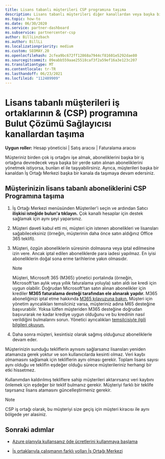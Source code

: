 ```yaml
---
title: Lisans tabanlı müşterileri CSP programına taşıma
description: Lisans tabanlı müşterileri diğer kanallardan veya başka bir iş ortağından Bulut Çözümü Sağlayıcısı (CSP) programına İş Ortağı Merkezi.
ms.topic: how-to
ms.date: 06/30/2020
ms.service: partner-dashboard
ms.subservice: partnercenter-csp
author: BillLinzbach
ms.author: BillLi
ms.localizationpriority: medium
ms.custom: SEOMAY.20
ms.openlocfilehash: 2cfea9bc672ff12868a7944cf81601e5292dae80
ms.sourcegitcommit: 09eabb559aae25518caf3f2a59ef16a3e123c207
ms.translationtype: MT
ms.contentlocale: tr-TR
ms.lasthandoff: 06/23/2021
ms.locfileid: "112489909"
---
```

# <a name="move-license-based-customers-from-other-channels--partners-to-the-cloud-solution-provider-csp-program"></a>Lisans tabanlı müşterileri iş ortaklarının & (CSP) programına Bulut Çözümü Sağlayıcısı kanallardan taşıma

**Uygun roller:** Hesap yöneticisi | Satış aracısı | Faturalama aracısı

Müşteriniz birden çok iş ortağını işe almak, aboneliklerini başka bir iş ortağına devredecek veya başka bir yerde satın alınan aboneliklerini yönetmek istiyorsa, bunları el ile taşıyabilirsiniz. Ayrıca, müşterileri başka bir kanaldan İş Ortağı Merkezi başka bir kanala da taşımaya devam edersiniz.

## <a name="move-your-customers-license-based-subscriptions-to-the-csp-program"></a>Müşterinizin lisans tabanlı aboneliklerini CSP Programına taşıma

1. İş Ortağı Merkezi  menüsünden Müşteriler'i seçin ve ardından Satıcı **ilişkisi isteğide bulun'a tıklayın.** Çok kanallı hesaplar için destek sağlamak için aynı şeyi yaparsınız.

2. Müşteri daveti kabul etti mi, müşteri için istenen abonelikleri ve lisansları sağabileceksiniz (örneğin, müşterinin daha önce satın aldığınız Office 365 teklifi).

3. Müşteri, özgün aboneliklerin süresinin dolmasına veya iptal edilmesine izin vere. Ancak iptal edilen aboneliklerde para iadesi yapılmaz. En iyisi aboneliklerin doğal sona erme tarihlerine yakın olmasıdır.


   >[!NOTE]
   >Müşteri, Microsoft 365 (M365) yönetici portalında (örneğin, Microsoft'tan aylık veya yıllık faturalama yoluyla) satın aldı ise kredi için uygun olabilir. Doğrudan Microsoft'tan satın alınan abonelikler için krediler **M365 faturalama desteği tarafından ele alınarak yapılır.** M365 aboneliğinizi iptal etme hakkında [M365 kılavuzuna bakın.](/microsoft-365/commerce/subscriptions/cancel-your-subscription) Müşteri için yönetim ayrıcalıkları temsilciniz varsa, müşteriniz adına M65 desteğine başvurabilir. Yoksa lütfen müşteriden M365 desteğine doğrudan başvurarak ne kadar krediye uygun olduğunu ve bu kredinin nasıl verildiğini bulmalarını sorun. Yönetici ayrıcalıkları [temsilcisiyle ilgili bilgileri okuyun.](customers-revoke-admin-privileges.md)


4. Daha sonra müşteri, kesintisiz olarak sağmış olduğunuz aboneliklerle devam eder.

Müşterinizin sunduğu tekliflerin aynısını sağlarsanız lisansları yeniden atamanıza gerek yoktur ve son kullanıcılarda kesinti olmaz. Veri kaybı olmamasını sağlamak için tekliflerin aynı olması gerekir. Toplam lisans sayısı aynı olduğu ve teklifin eşdeğer olduğu sürece müşterileriniz herhangi bir etki hissetmez.

Kullanımdan kaldırılmış tekliflere sahip müşterileri aktarırsanız veri kaybını önlemek için eşdeğer bir teklif bulmanız gerekir. Müşteriyi farklı bir teklife taşırsanız lisans atamasını güncelleştirmeniz gerekir.

>[!NOTE]
> CSP iş ortağı olarak, bu müşteriyi size geçiş için müşteri kiracısı ile aynı bölgede yer alasiniz.

## <a name="next-steps"></a>Sonraki adımlar

- [Azure planıyla kullansanız öde ücretlerini kullanmaya başlama](azure-plan-get-started.md)
 

- [İş ortaklarıyla çalışmanın farklı yolları İş Ortağı Merkezi](work-with-other-partners.md)